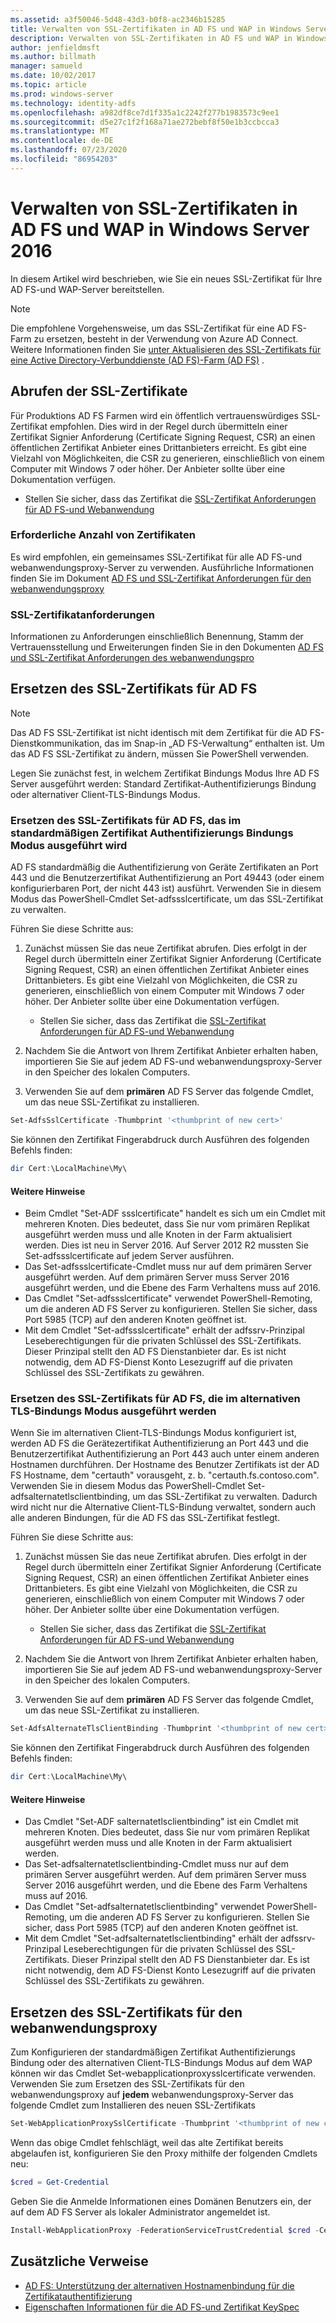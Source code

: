 ```yaml
---
ms.assetid: a3f50046-5d48-43d3-b0f8-ac2346b15285
title: Verwalten von SSL-Zertifikaten in AD FS und WAP in Windows Server 2016
description: Verwalten von SSL-Zertifikaten in AD FS und WAP in Windows Server 2016
author: jenfieldmsft
ms.author: billmath
manager: samueld
ms.date: 10/02/2017
ms.topic: article
ms.prod: windows-server
ms.technology: identity-adfs
ms.openlocfilehash: a982df8ce7d1f335a1c2242f277b1983573c9ee1
ms.sourcegitcommit: d5e27c1f2f168a71ae272bebf8f50e1b3ccbcca3
ms.translationtype: MT
ms.contentlocale: de-DE
ms.lasthandoff: 07/23/2020
ms.locfileid: "86954203"
---
```

# <a name="managing-ssl-certificates-in-ad-fs-and-wap-in-windows-server-2016"></a>Verwalten von SSL-Zertifikaten in AD FS und WAP in Windows Server 2016



In diesem Artikel wird beschrieben, wie Sie ein neues SSL-Zertifikat für Ihre AD FS-und WAP-Server bereitstellen.

>[!NOTE]
>Die empfohlene Vorgehensweise, um das SSL-Zertifikat für eine AD FS-Farm zu ersetzen, besteht in der Verwendung von Azure AD Connect.  Weitere Informationen finden Sie [unter Aktualisieren des SSL-Zertifikats für eine Active Directory-Verbunddienste (AD FS)-Farm (AD FS)](/azure/active-directory/connect/active-directory-aadconnectfed-ssl-update) .

## <a name="obtaining-your-ssl-certificates"></a>Abrufen der SSL-Zertifikate
Für Produktions AD FS Farmen wird ein öffentlich vertrauenswürdiges SSL-Zertifikat empfohlen. Dies wird in der Regel durch übermitteln einer Zertifikat Signier Anforderung (Certificate Signing Request, CSR) an einen öffentlichen Zertifikat Anbieter eines Drittanbieters erreicht. Es gibt eine Vielzahl von Möglichkeiten, die CSR zu generieren, einschließlich von einem Computer mit Windows 7 oder höher. Der Anbieter sollte über eine Dokumentation verfügen.

- Stellen Sie sicher, dass das Zertifikat die [SSL-Zertifikat Anforderungen für AD FS-und Webanwendung](../overview/ad-fs-requirements.md#BKMK_1)

### <a name="how-many-certificates-are-needed"></a>Erforderliche Anzahl von Zertifikaten
Es wird empfohlen, ein gemeinsames SSL-Zertifikat für alle AD FS-und webanwendungsproxy-Server zu verwenden. Ausführliche Informationen finden Sie im Dokument [AD FS und SSL-Zertifikat Anforderungen für den webanwendungsproxy](../overview/ad-fs-requirements.md#BKMK_1)

### <a name="ssl-certificate-requirements"></a>SSL-Zertifikatanforderungen
Informationen zu Anforderungen einschließlich Benennung, Stamm der Vertrauensstellung und Erweiterungen finden Sie in den Dokumenten [AD FS und SSL-Zertifikat Anforderungen des webanwendungspro](../overview/ad-fs-requirements.md#BKMK_1)

## <a name="replacing-the-ssl-certificate-for-ad-fs"></a>Ersetzen des SSL-Zertifikats für AD FS
> [!NOTE]
> Das AD FS SSL-Zertifikat ist nicht identisch mit dem Zertifikat für die AD FS-Dienstkommunikation, das im Snap-in „AD FS-Verwaltung“ enthalten ist. Um das AD FS SSL-Zertifikat zu ändern, müssen Sie PowerShell verwenden.

Legen Sie zunächst fest, in welchem Zertifikat Bindungs Modus Ihre AD FS Server ausgeführt werden: Standard Zertifikat-Authentifizierungs Bindung oder alternativer Client-TLS-Bindungs Modus.

### <a name="replacing-the-ssl-certificate-for-ad-fs-running-in-default-certificate-authentication-binding-mode"></a>Ersetzen des SSL-Zertifikats für AD FS, das im standardmäßigen Zertifikat Authentifizierungs Bindungs Modus ausgeführt wird
AD FS standardmäßig die Authentifizierung von Geräte Zertifikaten an Port 443 und die Benutzerzertifikat Authentifizierung an Port 49443 (oder einem konfigurierbaren Port, der nicht 443 ist) ausführt.
Verwenden Sie in diesem Modus das PowerShell-Cmdlet Set-adfssslcertificate, um das SSL-Zertifikat zu verwalten.

Führen Sie diese Schritte aus:

1. Zunächst müssen Sie das neue Zertifikat abrufen. Dies erfolgt in der Regel durch übermitteln einer Zertifikat Signier Anforderung (Certificate Signing Request, CSR) an einen öffentlichen Zertifikat Anbieter eines Drittanbieters. Es gibt eine Vielzahl von Möglichkeiten, die CSR zu generieren, einschließlich von einem Computer mit Windows 7 oder höher. Der Anbieter sollte über eine Dokumentation verfügen.

    * Stellen Sie sicher, dass das Zertifikat die [SSL-Zertifikat Anforderungen für AD FS-und Webanwendung](../overview/ad-fs-requirements.md#BKMK_1)

1. Nachdem Sie die Antwort von Ihrem Zertifikat Anbieter erhalten haben, importieren Sie Sie auf jedem AD FS-und webanwendungsproxy-Server in den Speicher des lokalen Computers.

1. Verwenden Sie auf dem **primären** AD FS Server das folgende Cmdlet, um das neue SSL-Zertifikat zu installieren.

```powershell
Set-AdfsSslCertificate -Thumbprint '<thumbprint of new cert>'
```

Sie können den Zertifikat Fingerabdruck durch Ausführen des folgenden Befehls finden:

```powershell
dir Cert:\LocalMachine\My\
```

#### <a name="additional-notes"></a>Weitere Hinweise

* Beim Cmdlet "Set-ADF ssslcertificate" handelt es sich um ein Cmdlet mit mehreren Knoten. Dies bedeutet, dass Sie nur vom primären Replikat ausgeführt werden muss und alle Knoten in der Farm aktualisiert werden. Dies ist neu in Server 2016. Auf Server 2012 R2 mussten Sie Set-adfssslcertificate auf jedem Server ausführen.
* Das Set-adfssslcertificate-Cmdlet muss nur auf dem primären Server ausgeführt werden. Auf dem primären Server muss Server 2016 ausgeführt werden, und die Ebene des Farm Verhaltens muss auf 2016.
* Das Cmdlet "Set-adfssslcertificate" verwendet PowerShell-Remoting, um die anderen AD FS Server zu konfigurieren. Stellen Sie sicher, dass Port 5985 (TCP) auf den anderen Knoten geöffnet ist.
* Mit dem Cmdlet "Set-adfssslcertificate" erhält der adfssrv-Prinzipal Leseberechtigungen für die privaten Schlüssel des SSL-Zertifikats. Dieser Prinzipal stellt den AD FS Dienstanbieter dar. Es ist nicht notwendig, dem AD FS-Dienst Konto Lesezugriff auf die privaten Schlüssel des SSL-Zertifikats zu gewähren.

### <a name="replacing-the-ssl-certificate-for-ad-fs-running-in-alternate-tls-binding-mode"></a>Ersetzen des SSL-Zertifikats für AD FS, die im alternativen TLS-Bindungs Modus ausgeführt werden
Wenn Sie im alternativen Client-TLS-Bindungs Modus konfiguriert ist, werden AD FS die Gerätezertifikat Authentifizierung an Port 443 und die Benutzerzertifikat Authentifizierung an Port 443 auch unter einem anderen Hostnamen durchführen. Der Hostname des Benutzer Zertifikats ist der AD FS Hostname, dem "certauth" vorausgeht, z. b. "certauth.fs.contoso.com".
Verwenden Sie in diesem Modus das PowerShell-Cmdlet Set-adfsalternatetlsclientbinding, um das SSL-Zertifikat zu verwalten. Dadurch wird nicht nur die Alternative Client-TLS-Bindung verwaltet, sondern auch alle anderen Bindungen, für die AD FS das SSL-Zertifikat festlegt.

Führen Sie diese Schritte aus:

1. Zunächst müssen Sie das neue Zertifikat abrufen. Dies erfolgt in der Regel durch übermitteln einer Zertifikat Signier Anforderung (Certificate Signing Request, CSR) an einen öffentlichen Zertifikat Anbieter eines Drittanbieters. Es gibt eine Vielzahl von Möglichkeiten, die CSR zu generieren, einschließlich von einem Computer mit Windows 7 oder höher. Der Anbieter sollte über eine Dokumentation verfügen.

    * Stellen Sie sicher, dass das Zertifikat die [SSL-Zertifikat Anforderungen für AD FS-und Webanwendung](../overview/ad-fs-requirements.md#BKMK_1)

1. Nachdem Sie die Antwort von Ihrem Zertifikat Anbieter erhalten haben, importieren Sie Sie auf jedem AD FS-und webanwendungsproxy-Server in den Speicher des lokalen Computers.

1. Verwenden Sie auf dem **primären** AD FS Server das folgende Cmdlet, um das neue SSL-Zertifikat zu installieren.

```powershell
Set-AdfsAlternateTlsClientBinding -Thumbprint '<thumbprint of new cert>'
```

Sie können den Zertifikat Fingerabdruck durch Ausführen des folgenden Befehls finden:

```powershell
dir Cert:\LocalMachine\My\
```

#### <a name="additional-notes"></a>Weitere Hinweise

* Das Cmdlet "Set-ADF salternatetlsclientbinding" ist ein Cmdlet mit mehreren Knoten. Dies bedeutet, dass Sie nur vom primären Replikat ausgeführt werden muss und alle Knoten in der Farm aktualisiert werden.
* Das Set-adfsalternatetlsclientbinding-Cmdlet muss nur auf dem primären Server ausgeführt werden. Auf dem primären Server muss Server 2016 ausgeführt werden, und die Ebene des Farm Verhaltens muss auf 2016.
* Das Cmdlet "Set-adfsalternatetlsclientbinding" verwendet PowerShell-Remoting, um die anderen AD FS Server zu konfigurieren. Stellen Sie sicher, dass Port 5985 (TCP) auf den anderen Knoten geöffnet ist.
* Mit dem Cmdlet "Set-adfsalternatetlsclientbinding" erhält der adfssrv-Prinzipal Leseberechtigungen für die privaten Schlüssel des SSL-Zertifikats. Dieser Prinzipal stellt den AD FS Dienstanbieter dar. Es ist nicht notwendig, dem AD FS-Dienst Konto Lesezugriff auf die privaten Schlüssel des SSL-Zertifikats zu gewähren.

## <a name="replacing-the-ssl-certificate-for-the-web-application-proxy"></a>Ersetzen des SSL-Zertifikats für den webanwendungsproxy
Zum Konfigurieren der standardmäßigen Zertifikat Authentifizierungs Bindung oder des alternativen Client-TLS-Bindungs Modus auf dem WAP können wir das Cmdlet Set-webapplicationproxysslcertificate verwenden.
Verwenden Sie zum Ersetzen des SSL-Zertifikats für den webanwendungsproxy auf **jedem** webanwendungsproxy-Server das folgende Cmdlet zum Installieren des neuen SSL-Zertifikats

```powershell
Set-WebApplicationProxySslCertificate -Thumbprint '<thumbprint of new cert>'
```

Wenn das obige Cmdlet fehlschlägt, weil das alte Zertifikat bereits abgelaufen ist, konfigurieren Sie den Proxy mithilfe der folgenden Cmdlets neu:

```powershell
$cred = Get-Credential
```

Geben Sie die Anmelde Informationen eines Domänen Benutzers ein, der auf dem AD FS Server als lokaler Administrator angemeldet ist.

```powershell
Install-WebApplicationProxy -FederationServiceTrustCredential $cred -CertificateThumbprint '<thumbprint of new cert>' -FederationServiceName 'fs.contoso.com'
```

## <a name="additional-references"></a>Zusätzliche Verweise  
* [AD FS: Unterstützung der alternativen Hostnamenbindung für die Zertifikatauthentifizierung](../operations/AD-FS-support-for-alternate-hostname-binding-for-certificate-authentication.md)
* [Eigenschaften Informationen für die AD FS-und Zertifikat KeySpec](../technical-reference/AD-FS-and-KeySpec-Property.md)
